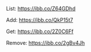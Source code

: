 List:
https://ibb.co/Z64GDhd

Add:
https://ibb.co/QkP15t7

Get:
https://ibb.co/2Z0C6Ff

Remove:
https://ibb.co/2gBv4Jh
